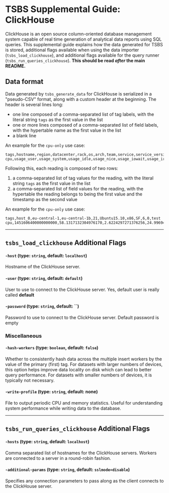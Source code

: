 # TSBS Supplemental Guide: ClickHouse

ClickHouse is an open source column-oriented database management system capable of real time generation of analytical data reports using SQL queries. 
This supplemental guide explains how the data generated for TSBS is stored, additional flags available when using the data importer (`tsbs_load_clickhouse`), 
and additional flags available for the query runner (`tsbs_run_queries_clickhouse`). 
**This should be read *after* the main README.**

## Data format

Data generated by `tsbs_generate_data` for ClickHouse is serialized in a "pseudo-CSV" format, 
along with a custom header at the beginning. The header is several lines long:
* one line composed of a comma-separated list of tag labels, with the literal string `tags` as the first value in the list
* one or more lines composed of a comma-separated list of field labels, with the hypertable name as the first value in the list
* a blank line

An example for the `cpu-only` use case:
```text
tags,hostname,region,datacenter,rack,os,arch,team,service,service_version,service_environment
cpu,usage_user,usage_system,usage_idle,usage_nice,usage_iowait,usage_irq,usage_softirq,usage_steal,usage_guest,usage_guest_nice
```

Following this, each reading is composed of two rows:
1. a comma-separated list of tag values for the reading, with the literal string `tags` as the first value in the list
1. a comma-separated list of field values for the reading, with the hypertable the reading belongs to being the first value and the timestamp as the second value

An example for the `cpu-only` use case:
```text
tags,host_0,eu-central-1,eu-central-1b,21,Ubuntu15.10,x86,SF,6,0,test
cpu,1451606400000000000,58.1317132304976170,2.6224297271376256,24.9969495069947882,61.5854484633778867,22.9481393231639395,63.6499207106198313,6.4098777048301052,44.8799140503027445,80.5028770761136201,38.2431182911542820
```

---

## `tsbs_load_clickhouse` Additional Flags


#### `-host` (type: `string`, default: `localhost`)

Hostname of the ClickHouse server.

#### `-user` (type: `string`, default: `default`)

User to use to connect to the ClickHouse server. Yes, default user is really called **default**

#### `-password` (type: `string`, default: ``)

Password to use to connect to the ClickHouse server. Default password is empty


### Miscellaneous

#### `-hash-workers` (type: `boolean`, default: `false`)
Whether to consistently hash data across the multiple insert workers by the
value of the primary (first) tag. For datasets with larger numbers of
devices, this option helps improve data locality on disk which can lead
to better query performance. For datasets with smaller numbers of devices, it is typically not necessary.

#### `-write-profile` (type: `string`, default: none)
File to output periodic CPU and memory statistics. Useful for understanding
system performance while writing data to the database.

---

## `tsbs_run_queries_clickhouse` Additional Flags

#### `-hosts` (type: `string`, default: `localhost`)

Comma separated list of hostnames for the ClickHouse servers.
Workers are connected to a server in a round-robin fashion.

#### `-additional-params` (type: `string`, default: `sslmode=disable`)

Specifies any connection parameters to pass along as the client
connects to the ClickHouse server. 

